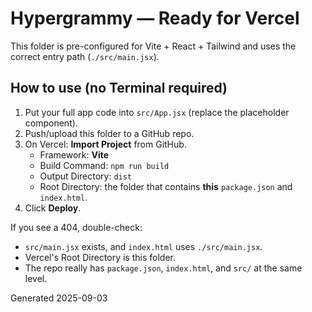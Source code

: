 # Hypergrammy — Ready for Vercel

This folder is pre-configured for Vite + React + Tailwind and uses the correct entry path (`./src/main.jsx`).

## How to use (no Terminal required)
1. Put your full app code into `src/App.jsx` (replace the placeholder component).
2. Push/upload this folder to a GitHub repo.
3. On Vercel: **Import Project** from GitHub.
   - Framework: **Vite**
   - Build Command: `npm run build`
   - Output Directory: `dist`
   - Root Directory: the folder that contains **this** `package.json` and `index.html`.
4. Click **Deploy**.

If you see a 404, double-check:
- `src/main.jsx` exists, and `index.html` uses `./src/main.jsx`.
- Vercel's Root Directory is this folder.
- The repo really has `package.json`, `index.html`, and `src/` at the same level.

Generated 2025-09-03